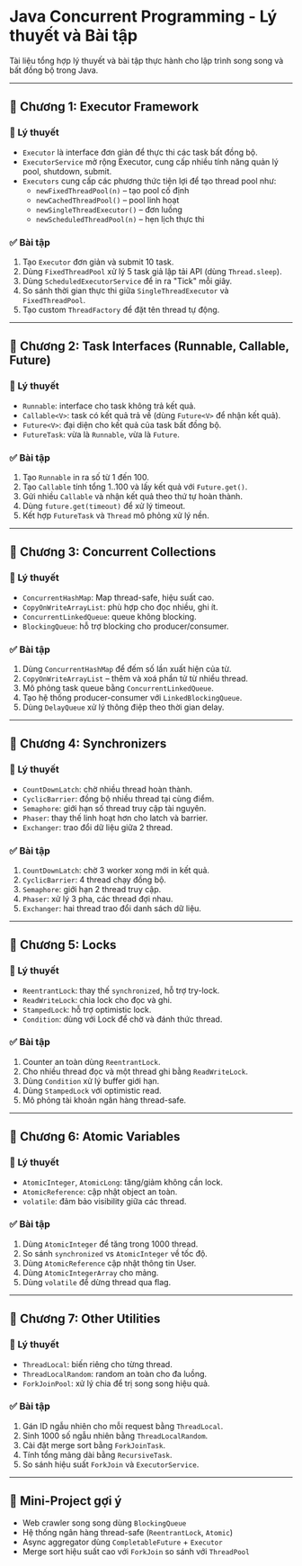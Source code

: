 # Java Concurrent Programming - Lý thuyết và Bài tập

Tài liệu tổng hợp lý thuyết và bài tập thực hành cho lập trình song song và bất đồng bộ trong Java.

---

## 📘 Chương 1: Executor Framework

### 🔎 Lý thuyết
- `Executor` là interface đơn giản để thực thi các task bất đồng bộ.
- `ExecutorService` mở rộng Executor, cung cấp nhiều tính năng quản lý pool, shutdown, submit.
- `Executors` cung cấp các phương thức tiện lợi để tạo thread pool như:
  - `newFixedThreadPool(n)` – tạo pool cố định
  - `newCachedThreadPool()` – pool linh hoạt
  - `newSingleThreadExecutor()` – đơn luồng
  - `newScheduledThreadPool(n)` – hẹn lịch thực thi

### ✅ Bài tập
1. Tạo `Executor` đơn giản và submit 10 task.
2. Dùng `FixedThreadPool` xử lý 5 task giả lập tải API (dùng `Thread.sleep`).
3. Dùng `ScheduledExecutorService` để in ra "Tick" mỗi giây.
4. So sánh thời gian thực thi giữa `SingleThreadExecutor` và `FixedThreadPool`.
5. Tạo custom `ThreadFactory` để đặt tên thread tự động.

---

## 📘 Chương 2: Task Interfaces (Runnable, Callable, Future)

### 🔎 Lý thuyết
- `Runnable`: interface cho task không trả kết quả.
- `Callable<V>`: task có kết quả trả về (dùng `Future<V>` để nhận kết quả).
- `Future<V>`: đại diện cho kết quả của task bất đồng bộ.
- `FutureTask`: vừa là `Runnable`, vừa là `Future`.

### ✅ Bài tập
1. Tạo `Runnable` in ra số từ 1 đến 100.
2. Tạo `Callable` tính tổng 1..100 và lấy kết quả với `Future.get()`.
3. Gửi nhiều `Callable` và nhận kết quả theo thứ tự hoàn thành.
4. Dùng `future.get(timeout)` để xử lý timeout.
5. Kết hợp `FutureTask` và `Thread` mô phỏng xử lý nền.

---

## 📘 Chương 3: Concurrent Collections

### 🔎 Lý thuyết
- `ConcurrentHashMap`: Map thread-safe, hiệu suất cao.
- `CopyOnWriteArrayList`: phù hợp cho đọc nhiều, ghi ít.
- `ConcurrentLinkedQueue`: queue không blocking.
- `BlockingQueue`: hỗ trợ blocking cho producer/consumer.

### ✅ Bài tập
1. Dùng `ConcurrentHashMap` để đếm số lần xuất hiện của từ.
2. `CopyOnWriteArrayList` – thêm và xoá phần tử từ nhiều thread.
3. Mô phỏng task queue bằng `ConcurrentLinkedQueue`.
4. Tạo hệ thống producer-consumer với `LinkedBlockingQueue`.
5. Dùng `DelayQueue` xử lý thông điệp theo thời gian delay.

---

## 📘 Chương 4: Synchronizers

### 🔎 Lý thuyết
- `CountDownLatch`: chờ nhiều thread hoàn thành.
- `CyclicBarrier`: đồng bộ nhiều thread tại cùng điểm.
- `Semaphore`: giới hạn số thread truy cập tài nguyên.
- `Phaser`: thay thế linh hoạt hơn cho latch và barrier.
- `Exchanger`: trao đổi dữ liệu giữa 2 thread.

### ✅ Bài tập
1. `CountDownLatch`: chờ 3 worker xong mới in kết quả.
2. `CyclicBarrier`: 4 thread chạy đồng bộ.
3. `Semaphore`: giới hạn 2 thread truy cập.
4. `Phaser`: xử lý 3 pha, các thread đợi nhau.
5. `Exchanger`: hai thread trao đổi danh sách dữ liệu.

---

## 📘 Chương 5: Locks

### 🔎 Lý thuyết
- `ReentrantLock`: thay thế `synchronized`, hỗ trợ try-lock.
- `ReadWriteLock`: chia lock cho đọc và ghi.
- `StampedLock`: hỗ trợ optimistic lock.
- `Condition`: dùng với Lock để chờ và đánh thức thread.

### ✅ Bài tập
1. Counter an toàn dùng `ReentrantLock`.
2. Cho nhiều thread đọc và một thread ghi bằng `ReadWriteLock`.
3. Dùng `Condition` xử lý buffer giới hạn.
4. Dùng `StampedLock` với optimistic read.
5. Mô phỏng tài khoản ngân hàng thread-safe.

---

## 📘 Chương 6: Atomic Variables

### 🔎 Lý thuyết
- `AtomicInteger`, `AtomicLong`: tăng/giảm không cần lock.
- `AtomicReference`: cập nhật object an toàn.
- `volatile`: đảm bảo visibility giữa các thread.

### ✅ Bài tập
1. Dùng `AtomicInteger` để tăng trong 1000 thread.
2. So sánh `synchronized` vs `AtomicInteger` về tốc độ.
3. Dùng `AtomicReference` cập nhật thông tin User.
4. Dùng `AtomicIntegerArray` cho mảng.
5. Dùng `volatile` để dừng thread qua flag.

---

## 📘 Chương 7: Other Utilities

### 🔎 Lý thuyết
- `ThreadLocal`: biến riêng cho từng thread.
- `ThreadLocalRandom`: random an toàn cho đa luồng.
- `ForkJoinPool`: xử lý chia để trị song song hiệu quả.

### ✅ Bài tập
1. Gán ID ngẫu nhiên cho mỗi request bằng `ThreadLocal`.
2. Sinh 1000 số ngẫu nhiên bằng `ThreadLocalRandom`.
3. Cài đặt merge sort bằng `ForkJoinTask`.
4. Tính tổng mảng dài bằng `RecursiveTask`.
5. So sánh hiệu suất `ForkJoin` và `ExecutorService`.

---

## 🌟 Mini-Project gợi ý
- Web crawler song song dùng `BlockingQueue`
- Hệ thống ngân hàng thread-safe (`ReentrantLock`, `Atomic`)
- Async aggregator dùng `CompletableFuture` + `Executor`
- Merge sort hiệu suất cao với `ForkJoin` so sánh với `ThreadPool`
